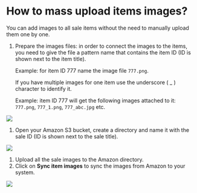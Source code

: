 # How to mass upload items images?

You can add images to all sale items without the need to manually upload them one by one.

1. Prepare the images files: in order to connect the images to the items, you need to give the file a pattern name that contains the item ID \(ID is shown next to the item title\).  

   Example: for item ID 777 name the image file `777.png`.  

   If you have multiple images for one item use the underscore \( \_ \) character to identify it.  

   Example: item ID 777 will get the following images attached to it: `777.png`, `777_1.png`, `777_abc.jpg` etc.

![](https://user-images.githubusercontent.com/20393485/47136635-f459a380-d2bc-11e8-85b6-7d68c5d116cc.jpg)

1. Open your Amazon S3 bucket, create a directory and name it with the sale ID \(ID is shown next to the sale title\). 

![](https://user-images.githubusercontent.com/20393485/47136695-32ef5e00-d2bd-11e8-82b4-4a9c2bc69b2f.jpg)

1. Upload all the sale images to the Amazon directory.
2. Click on **Sync item images** to sync the images from Amazon to your system.

![](https://user-images.githubusercontent.com/20393485/47136762-63cf9300-d2bd-11e8-9dc2-4bd1ffbd4d88.jpg)

